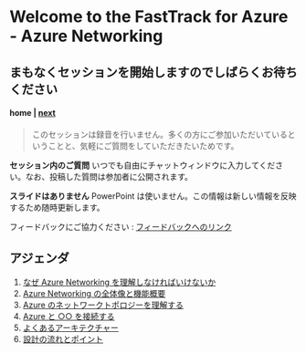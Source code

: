 # Welcome to the FastTrack for Azure - Azure Networking
## まもなくセッションを開始しますのでしばらくお待ちください

#### **home** | [next](./why.md)

>このセッションは録音を行いません。多くの方にご参加いただいているということと、気軽にご質問をしていただきたいためです。

**セッション内のご質問** いつでも自由にチャットウィンドウに入力してください。なお、投稿した質問は参加者に公開されます。

**スライドはありません** PowerPoint は使いません。この情報は新しい情報を反映するため随時更新します。

フィードバックにご協力ください : [フィードバックへのリンク](https://www.microsoft.com)

## アジェンダ
1. [なぜ Azure Networking を理解しなければいけないか](./why.md)
1. [Azure Networking の全体像と機能概要](./overview.md)
1. [Azure のネットワークトポロジーを理解する](./network-topology.md)
1. [Azure と ○○ を接続する](./connect-azure.md)
1. [よくあるアーキテクチャー](./case-study.md)
1. [設計の流れとポイント](./how-to-design.md)
